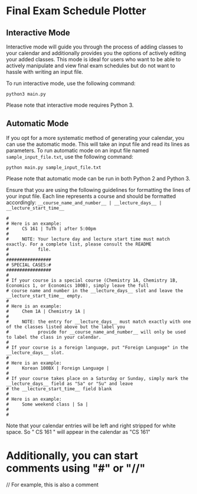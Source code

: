 # Final Exam Schedule Plotter

## Interactive Mode

Interactive mode will guide you through the process of adding classes to your calendar and additionally provides you the options of actively editing your added classes.
This mode is ideal for users who want to be able to actively manipulate and view final exam schedules but do not want to hassle with writing an input file.

To run interactive mode, use the following command:
```
python3 main.py
```
Please note that interactive mode requires Python 3.

## Automatic Mode

If you opt for a more systematic method of generating your calendar, you can use the automatic mode. This will take an input file and read its lines as parameters.
To run automatic mode on an input file named `sample_input_file.txt`, use the following command:
```
python main.py sample_input_file.txt
```
Please note that automatic mode can be run in both Python 2 and Python 3.

Ensure that you are using the following guidelines for formatting the lines of your input file. Each line represents a course and should be formatted accordingly:
```__course_name_and_number__ | __lecture_days__ | __lecture_start_time__```
```
#
# Here is an example:
#     CS 161 | TuTh | after 5:00pm
#
#     NOTE: Your lecture day and lecture start time must match exactly. For a complete list, please consult the README
#           file.
#
#################
# SPECIAL CASES:#
#################
#
# If your course is a special course (Chemistry 1A, Chemistry 1B, Economics 1, or Economics 100B), simply leave the full
# course name and number in the __lecture_days__ slot and leave the __lecture_start_time__ empty.
#
# Here is an example:
#     Chem 1A | Chemistry 1A |
#
#     NOTE: the entry for __lecture_days__ must match exactly with one of the classes listed above but the label you
#           provide for __course_name_and_number__ will only be used to label the class in your calendar.
#
# If your course is a foreign language, put "Foreign Language" in the __lecture_days__ slot.
#
# Here is an example:
#     Korean 100BX | Foreign Language |
#
# If your course takes place on a Saturday or Sunday, simply mark the __lecture_days__ field as "Sa" or "Su" and leave
# the __lecture_start_time__ field blank
#
# Here is an example:
#     Some weekend class | Sa |
#
#
```
Note that your calendar entries will be left and right stripped for white space. So "       CS 161        " will appear in the calendar as "CS 161"
# Additionally, you can start comments using "#" or "//"
// For example, this is also a comment